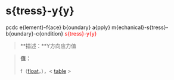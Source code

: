 # s{tress}-y{y}
pcdc e{lement}-f{ace} b{oundary} a{pply} m{echanical}-s{tress}-b{oundary}-c{ondition} <span style='color: red;'>s{tress}-y{y}</span>
> **描述：**Y方向应力值

> 
> **值：**
> 
> f（[float](数据类型/float/)，），< [table](数据类型/table/) >

